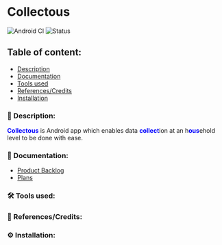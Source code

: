 # Collectous

![Android CI](https://github.com/ANUHisoc/nasio-data-collection-app/workflows/Android%20CI/badge.svg?branch=main)
![Status](https://img.shields.io/badge/status-work--in--progress-red)

## Table of content:
- [Description](#-description)
- [Documentation](#-documentation)
- [Tools used](#%EF%B8%8F-tools-used)
- [References/Credits](#-referencescredits)
- [Installation](#%EF%B8%8F-installation)



### 📜 Description:
<span style="color:blue">**Collectous**</span> is Android app which enables data <span style="color:blue">**collect**</span>ion at an h<span style="color:blue">**ous**</span>ehold level to be done with ease.

### 📒 Documentation:
-   [Product Backlog]()
-   [Plans]()

### 🛠️ Tools used:


### 🔖 References/Credits:


### ⚙️ Installation:

